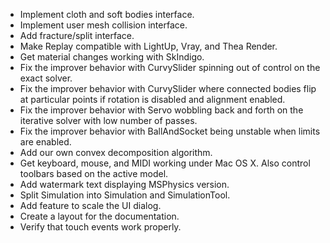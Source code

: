 - Implement cloth and soft bodies interface.
- Implement user mesh collision interface.
- Add fracture/split interface.
- Make Replay compatible with LightUp, Vray, and Thea Render.
- Get material changes working with SkIndigo.
- Fix the improver behavior with CurvySlider spinning out of control on the exact solver.
- Fix the improver behavior with CurvySlider where connected bodies flip at particular points if rotation is disabled and alignment enabled.
- Fix the improver behavior with Servo wobbling back and forth on the iterative solver with low number of passes.
- Fix the improver behavior with BallAndSocket being unstable when limits are enabled.
- Add our own convex decomposition algorithm.
- Get keyboard, mouse, and MIDI working under Mac OS X. Also control toolbars based on the active model.
- Add watermark text displaying MSPhysics version.
- Split Simulation into Simulation and SimulationTool.
- Add feature to scale the UI dialog.
- Create a layout for the documentation.
- Verify that touch events work properly.
